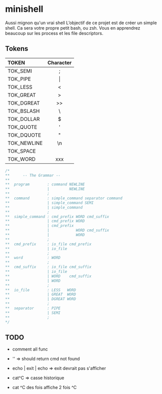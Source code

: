 # minishell

Aussi mignon qu'un vrai shell
L’objectif de ce projet est de créer un simple shell. Ca sera votre propre petit bash, ou zsh. Vous en apprendrez beaucoup sur les process et les file descriptors.

## Tokens

| TOKEN       | Character |
| :---------- | :-------: |
| TOK_SEMI    | ;         |
| TOK_PIPE    | \|        |
| TOK_LESS    | <         |
| TOK_GREAT   | >         |
| TOK_DGREAT  | >>        |
| TOK_BSLASH  | \\        |
| TOK_DOLLAR  | $         |
| TOK_QUOTE   | '         |
| TOK_DQUOTE  | "         |
| TOK_NEWLINE | \\n       |
| TOK_SPACE   |           |
| TOK_WORD    | xxx       |

```C
/*
**		-- The Grammar --
**
**	program        : command NEWLINE
**	               |         NEWLINE
**	               ;
**	command        : simple_command separator command
**	               | simple_command SEMI
**	               | simple_command
**	               ;
**	simple_command : cmd_prefix WORD cmd_suffix
**	               | cmd_prefix WORD
**	               | cmd_prefix
**	               |            WORD cmd_suffix
**	               |            WORD
**	               ;
**	cmd_prefix     : io_file cmd_prefix
**	               | io_file
**	               ;
**	word           : WORD
**	               ;
**	cmd_suffix     : io_file cmd_suffix
**	               | io_file
**	               | WORD    cmd_suffix
**	               | WORD
**	               ;
**	io_file        : LESS   WORD
**	               | GREAT  WORD
**	               | DGREAT WORD
**	               ;
**	separator      : PIPE
**	               | SEMI
**	               ;
*/
```

## TODO

- comment all func

- '' => should return cmd not found
- echo | exit | echo => exit devrait pas s'afficher
- cat^C => casse historique
- cat ^C des fois affiche 2 fois ^C

<!-- - remove fsanitize (in libft too) -->
<!-- - exit avec nombre > LONG_LONG_MAX -->
<!-- - cd .. ; echo $PWD $OLDPWD => PWD et OLDPWD pas mis a jour -->
<!-- - env et unset si err => pas le bon exit val -->
<!-- - echo toto > dir => si dir est un dossier err => corriger quand < -->
<!-- - env -i ./minishell => erreur qui devrait pas -->
<!-- ```
user42@salty-VirtualBox:~/42/minishell$ ./minishell 
minishell>ls hiujkl
ls: impossible d'accéder à 'hiujkl': Aucun fichier ou dossier de ce type
minishell>echo $?
2
minishell>echo $?
2
minishell>echo ihjklm
ihjklm
minishell>echo $?
2
minishell>
``` -->
<!-- echo toto > plop > plip >plap => pas les bonnes permissions -->
<!-- - awk => mauvais exit status -->
<!-- - /bin/ls yghjk => pas le bon return val -->
<!-- - yftghjkn => mauvaise err donc mauvais exit status -->
<!-- - unset PATH ; ls => SEGV 0 0x5572badd7667 in check_paths src/exec/binary_path.c:90 -->
<!-- - minishell>echo toto > tata => FATAL, need to stat -->
<!-- - unset PATH ; ls => mauvaise err et surtout NOT_FOUND qui return 127.. -->
<!-- - leaks -->
<!-- - exit : verif si numeric en prio, numeric quitte alors que multiple non -->
<!-- - exit quitte pas si multiple arg numeric -->

<!-- - exit -->
<!-- - verif exit value des messages d'err -->
<!-- - check TODO: -->
<!-- - test export env unset -->
<!-- - explicit files (remove wildcard) in makefile -->
<!-- - ~~norm libft~~ -->
<!-- - ~~Remove useless libft file~~ -->
<!-- - ~~norm~~ -->
<!-- - ~~clean files~~ -->
<!-- - ~~func to print err message~~ -->
<!-- - si errno == errmalloc => gc_clean + exit	|||| => FATAL ERR -->
<!-- - differencer dans error errno qui relance un prompt et errno qui quitte tout -->

<!-- ``echo toto | cat -e > toto ; < toto cat | cat -e | wc -c`` -->

<!-- ```
export toto=toto
export toto
env | grep toto => toto should not be there
```

```
user42@salty-VirtualBox:~/42/minishell$ env | grep toto
toto=toto
user42@salty-VirtualBox:~/42/minishell$ export toto
user42@salty-VirtualBox:~/42/minishell$ env | grep toto
toto=toto
user42@salty-VirtualBox:~/42/minishell$ 
``` -->

<!-- - add gc_clean before each exit et toujours exit(g_exit_status & 0x00FF); -->

<!-- ``echo toto | sdf ;f`` => manque le 2e command not found -->
<!-- ``minishell>export nouvelle=new`` => SEGV
``export toto=`` => doit s'afficher dans export avec toto="" -->

<!-- ```
minishell>cd trucquiexit pas
minishell: cd: too many arguments
minishell>cd trucquiexit
minishell: cd: trucquiexit: No such file or directory
minishell>echo $?
0
``` -->
<!-- ```
minishell>echo toto < tata
minishell: tata: Bad file descriptor
user42@salty-VirtualBox:~/42/minishell$
```	=> mettre err en ERR_NO pour pas exit -->

<!-- - error messages -->
<!-- - exit status -->

<!-- - segv quand entree > BUF_SIZE -->
<!-- ```
env -i ./minishell
cd ..
env	=> pas OLDPWD	=> update env claqué
``` -->

<!-- ```cd Makefile => not a directory error``` -->

<!-- ```
export	coucou ca va
export	=> doit pas afficher =""
``` -->

<!-- ```not such file doit pas renvoyer 127``` -->

<!-- ```< plop | ls | echo``` -->

<!-- ```verif l'ordre d'execution du path``` -->

<!--
```bash
prompt>env | grep PWD
OLDPWD=jhgbnk
PWD=/home/user42/42/minishell
prompt>cd toto
prompt>env | grep PWD
OLDPWD=/home/user42/42/minishell
PWD=/home/user42/42/minishell/toto
prompt>cd ..
prompt>env | grep PWD
OLDPWD=/home/user42/42/minishell/toto
PWD=/home/user42/42/minishell
prompt>cd -
prompt>env | grep PWD
OLDPWD=/home/user42/42/minishell
PWD=/home/user42/42/minishell/toto
prompt>pwd
/home/user42/42/minishell/toto
prompt>cd
minishell (tree): cd: « HOME » not set
prompt>export HOME=$PWD/..
prompt>export HOME=$PWD/..
prompt>cd
minishell (tree): cd: No such file or directory
prompt>echo $HOME
```
-->
<!--
```export coucou ca va```	=> env doit pas afficher les valeur vide
```export est pas trie```
```export 2wefr coucou ca``` => pareil pour unset
-->

<!-- - ctrl d apres ctrl c au debut de minishell fonctionne pas la premiere fois -->

<!-- 
- builtin
- cd $USER$plop$USER => not found (err msg)
- cd -
-->

<!--
```<rien cat >coucou``` => rien existe pas
```>rien``` => loop
-->

<!-- - syntax redir dollar -->
<!-- - zombie quand ./toto alors que toto est un dossier -->

<!-- - ```dsfkgjd | ls -l``` -->

<!-- echo \a => 2 err msg -->
<!-- - fleche segv -->
<!-- env -i ./minishell demarre pas a cause de term -->

<!-- 
- signaux
- ctrl + c need to clean buf
- ctrl + c apres ./minishell retour a la ligne
- ctrl + c afficher ^C 
-->

<!--
```
0 prompt>echo | echo | echi
Not found error
minishell: echi: command not found
command not found
127 prompt>echo | echo | echi | echo

Not found error
0 minishell: prompt>No such file or directory
```
-->

<!-- ```ls coucou | export c=moi | grep -c``` -->
<!-- ```hrtgf | htg |jyhtg |jyhtgrf |jhtgr |jhfgd |jhgfd |jhgfd |jhfgd |jhgfd |jghfd``` => messages d'erreur melanges -->
